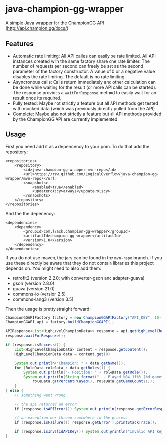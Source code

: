 # java-champion-gg-wrapper
A simple Java wrapper for the ChampionGG API (http://api.champion.gg/docs/)

## Features
* Automatic rate limiting: All API calles can easily be rate limited. All API instances created with the same factory share one rate limiter. The number of requests per second can freely be set as the second parameter of the factory constructor. A value of 0 or a negative value disables the rate limiting. The default is no rate limiting.
* Asyncronous calls: Calls return immediately and other calculation can be done while waiting for the result (or more API calls can be started). The response provides a `waitForResponse` method to easily wait for an result once its required.
* Fully tested: Maybe not strictly a feature but all API methods get tested with mocked data (which was previously directly pulled from the API)
* Complete: Maybe also not strictly a feature but all API methods provided by the ChampionGG API are currently implemented.

## Usage
First you need add it as a depencency to your pom. To do that add the repository:
```
<repositories>
	<repository>
		<id>java-champion-gg-wrapper-mvn-repo</id>
		<url>https://raw.github.com/LogicalOverflow/java-champion-gg-wrapper/mvn-repo/</url>
		<snapshots>
			<enabled>true</enabled>
			<updatePolicy>always</updatePolicy>
		</snapshots>
	</repository>
</repositories>
```
And the the depenency:
```
<dependencies>
	<dependency>
		<groupId>com.lvack.champion-gg-wrapper</groupId>
		<artifactId>champion-gg-wrapper</artifactId>
		<version>1.0</version>
	</dependency>
</dependencies>
```

If you do not use maven, the jars can be found in the `mvn-repo` branch. If you use these directly be aware that they do not contain libraries this project depends on. You might need to also add them:
* retrofit2 (version 2.2.0; with converter-gson and adapter-guava)
* gson (version 2.8.0)
* guava (version 21.0)
* commons-io (version 2.5)
* commons-lang3 (version 3.5)

Then the usage is pretty straight forward:
```java
ChampionGGAPIFactory factory = new ChampionGGAPIFactory("API_KEY", 10); // do at most 10 requests per second
ChampionGGAPI api = factory.buildChampionGGAPI();

APIResponse<List<HighLevelChampionData>> response = api.getHighLevelChampionData();
response.waitForResponse();

if (response.isSuccess()) {
	List<HighLevelChampionData> content = response.getContent();
	HighLevelChampionData data = content.get(0);

	System.out.println("Champion: " + data.getName());
	for (RoleData roleData : data.getRoles()) {
		System.out.println("- Position: " + roleData.getRole());
		System.out.println(String.format("  - Played %04.1f%% (%d games) of the time in this role",
			roleData.getPercentPlayed(), roleData.getGameCount()));
	}
} else {
	// something went wrong

	// the api returned an error
	if (response.isAPIError()) System.out.println(response.getErrorResponse());

	// an exception was thrown somewhere in the process
	if (response.isFailure()) response.getError().printStackTrace();

	if (response.isInvalidAPIKey()) System.out.println("Invalid API key!");
}
```

